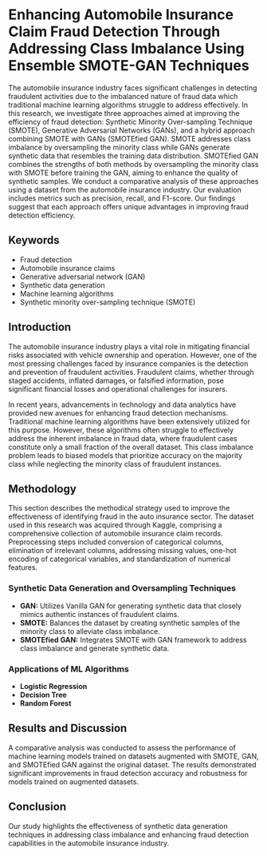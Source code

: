 # Enhancing Automobile Insurance Claim Fraud Detection Through Addressing Class Imbalance Using Ensemble SMOTE-GAN Techniques

The automobile insurance industry faces significant challenges in detecting fraudulent activities due to the imbalanced nature of fraud data which traditional machine learning algorithms struggle to address effectively. In this research, we investigate three approaches aimed at improving the efficiency of fraud detection: Synthetic Minority Over-sampling Technique (SMOTE), Generative Adversarial Networks (GANs), and a hybrid approach combining SMOTE with GANs (SMOTEfied GAN). SMOTE addresses class imbalance by oversampling the minority class while GANs generate synthetic data that resembles the training data distribution. SMOTEfied GAN combines the strengths of both methods by oversampling the minority class with SMOTE before training the GAN, aiming to enhance the quality of synthetic samples. We conduct a comparative analysis of these approaches using a dataset from the automobile insurance industry. Our evaluation includes metrics such as precision, recall, and F1-score. Our findings suggest that each approach offers unique advantages in improving fraud detection efficiency.

## Keywords
- Fraud detection
- Automobile insurance claims
- Generative adversarial network (GAN)
- Synthetic data generation
- Machine learning algorithms
- Synthetic minority over-sampling technique (SMOTE)

## Introduction
The automobile insurance industry plays a vital role in mitigating financial risks associated with vehicle ownership and operation. However, one of the most pressing challenges faced by insurance companies is the detection and prevention of fraudulent activities. Fraudulent claims, whether through staged accidents, inflated damages, or falsified information, pose significant financial losses and operational challenges for insurers.

In recent years, advancements in technology and data analytics have provided new avenues for enhancing fraud detection mechanisms. Traditional machine learning algorithms have been extensively utilized for this purpose. However, these algorithms often struggle to effectively address the inherent imbalance in fraud data, where fraudulent cases constitute only a small fraction of the overall dataset. This class imbalance problem leads to biased models that prioritize accuracy on the majority class while neglecting the minority class of fraudulent instances.

## Methodology
This section describes the methodical strategy used to improve the effectiveness of identifying fraud in the auto insurance sector. The dataset used in this research was acquired through Kaggle, comprising a comprehensive collection of automobile insurance claim records. Preprocessing steps included conversion of categorical columns, elimination of irrelevant columns, addressing missing values, one-hot encoding of categorical variables, and standardization of numerical features.

### Synthetic Data Generation and Oversampling Techniques
- **GAN:** Utilizes Vanilla GAN for generating synthetic data that closely mimics authentic instances of fraudulent claims.
- **SMOTE:** Balances the dataset by creating synthetic samples of the minority class to alleviate class imbalance.
- **SMOTEfied GAN:** Integrates SMOTE with GAN framework to address class imbalance and generate synthetic data.

### Applications of ML Algorithms
- **Logistic Regression**
- **Decision Tree**
- **Random Forest**

## Results and Discussion
A comparative analysis was conducted to assess the performance of machine learning models trained on datasets augmented with SMOTE, GAN, and SMOTEfied GAN against the original dataset. The results demonstrated significant improvements in fraud detection accuracy and robustness for models trained on augmented datasets.

## Conclusion
Our study highlights the effectiveness of synthetic data generation techniques in addressing class imbalance and enhancing fraud detection capabilities in the automobile insurance industry.

